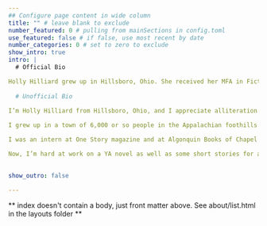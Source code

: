 ```yaml
---
## Configure page content in wide column
title: "" # leave blank to exclude
number_featured: 0 # pulling from mainSections in config.toml
use_featured: false # if false, use most recent by date
number_categories: 0 # set to zero to exclude
show_intro: true
intro: |
  # Official Bio

Holly Hilliard grew up in Hillsboro, Ohio. She received her MFA in Fiction from North Carolina State University, where she was the winner of the 2018 James Hurst Prize for Fiction. She now lives with her husband and two cats in Pittsburgh, PA, where she teaches creative writing.
  
  # Unofficial Bio
  
I’m Holly Hilliard from Hillsboro, Ohio, and I appreciate alliteration!

I grew up in a town of 6,000 or so people in the Appalachian foothills. The cool kids were very into football, but I preferred choir, concert band, and reading books about dragons. I attended Duke University and surprised everyone by choosing to camp out in K-Ville for basketball tickets pretty much every spring.

I was an intern at One Story magazine and at Algonquin Books of Chapel Hill before working as an assistant at a literary agency in NYC. I left publishing to work in legal operations, but my dream of being a writer could not be quashed (legal joke!). In 2019, I graduated with an MFA in Creative Writing from North Carolina State University, where I completed a short story collection, taught fiction workshops for undergrads, and guzzled coffee well past 4 PM. I moved to Madison, Wisconsin and then to Pittsburgh, PA.

Now, I’m hard at work on a YA novel as well as some short stories for adults. When I’m not writing, I’m birding! I have many favorite birds, but today it’s the sandhill crane. Did you know the oldest confirmed sandhill crane fossil was found in Florida and estimated to be 2.5 million years old?

  
show_outro: false

---
```


** index doesn't contain a body, just front matter above.
See about/list.html in the layouts folder **